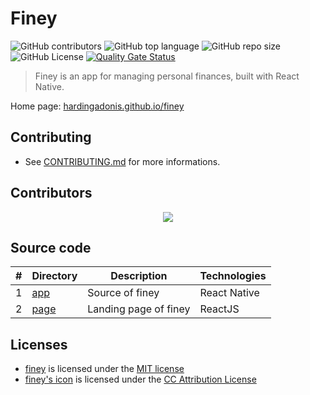 # Finey

![GitHub contributors](https://img.shields.io/github/contributors/hardingadonis/finey)
![GitHub top language](https://img.shields.io/github/languages/top/hardingadonis/finey)
![GitHub repo size](https://img.shields.io/github/repo-size/hardingadonis/finey)
![GitHub License](https://img.shields.io/github/license/hardingadonis/finey)
[![Quality Gate Status](https://sonarcloud.io/api/project_badges/measure?project=hardingadonis_finey&metric=alert_status)](https://sonarcloud.io/summary/new_code?id=hardingadonis_finey)

> Finey is an app for managing personal finances, built with React Native.

Home page: [hardingadonis.github.io/finey](https://hardingadonis.github.io/finey)

## Contributing

- See [CONTRIBUTING.md](docs/CONTRIBUTING.md) for more informations.

## Contributors

<div align="center">
  <a href="https://github.com/hardingadonis/finey/graphs/contributors">
    <img src="https://contrib.rocks/image?repo=hardingadonis/finey" />
  </a>
</div>

## Source code

| #   | Directory    | Description           | Technologies |
| --- | ------------ | --------------------- | ------------ |
| 1   | [app](app)   | Source of finey       | React Native |
| 2   | [page](page) | Landing page of finey | ReactJS      |

## Licenses

- [finey](https://github.com/hardingadonis/finey) is licensed under the [MIT license](LICENSE)
- [finey's icon](imgs/icon.svg) is licensed under the [CC Attribution License](https://www.svgrepo.com/svg/423844/whale-origami-paper)
